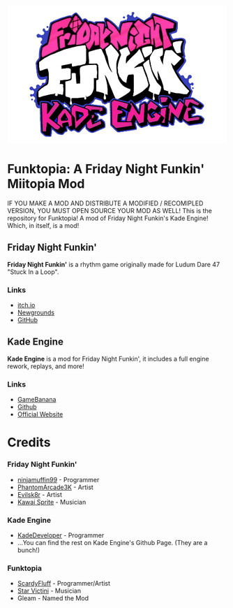 
![Kade Engine logo](assets/preload/images/KadeEngineLogo.png)

# Funktopia: A Friday Night Funkin' Miitopia Mod

IF YOU MAKE A MOD AND DISTRIBUTE A MODIFIED / RECOMIPLED VERSION, YOU MUST OPEN SOURCE YOUR MOD AS WELL!
This is the repository for Funktopia! A mod of Friday Night Funkin's Kade Engine! Which, in itself, is a mod!

## Friday Night Funkin'

**Friday Night Funkin'** is a rhythm game originally made for Ludum Dare 47 "Stuck In a Loop".

### Links
 - [itch.io](https://ninja-muffin24.itch.io/funkin)
 - [Newgrounds](https://www.newgrounds.com/portal/view/770371)
 - [GitHub](https://github.com/ninjamuffin99/Funkin)

## Kade Engine
**Kade Engine** is a mod for Friday Night Funkin', it includes a full engine rework, replays, and more!

### Links
 - [GameBanana](https://gamebanana.com/gamefiles/16761)
 - [Github](https://github.com/KadeDev/Kade-Engine)
 - [Official Website](https://KadeDev.github.io/Kade-Engine/)


# Credits

### Friday Night Funkin'
 - [ninjamuffin99](https://twitter.com/ninja_muffin99) - Programmer
 - [PhantomArcade3K](https://twitter.com/phantomarcade3k) - Artist
 - [Evilsk8r](https://twitter.com/evilsk8r) - Artist
 - [Kawai Sprite](https://twitter.com/kawaisprite) - Musician

### Kade Engine
 - [KadeDeveloper](https://twitter.com/KadeDeveloper) - Programmer
 - ...You can find the rest on Kade Engine's Github Page. (They are a bunch!)

### Funktopia
 - [ScardyFluff]() - Programmer/Artist
 - [Star Victini](https://www.youtube.com/channel/UCllDwoyq-qD0Gi8xnysciBw) - Musician
 - Gleam - Named the Mod
